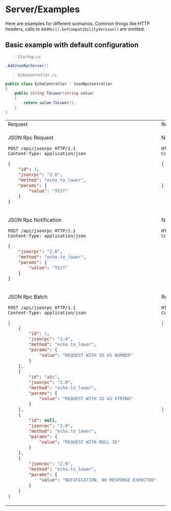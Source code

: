 # Server/Examples

Here are examples for different scenarios. Common things like HTTP headers, calls to `AddMvc().SetCompatibilityVersion()` are omitted.

## Basic example with default configuration

> `Startup.cs`
```cs
.AddJsonRpcServer()
```

> `EchoController.cs`
```cs
public class EchoController : JsonRpcController
{
    public string ToLower(string value)
    {
        return value.ToLower();
    }
}
```

<table>
<tr>
    <td>
        Request
    </td>
    <td>
        Response
    </td>
</tr>

<tr>

<td valign="top">

JSON Rpc Request
```http
POST /api/jsonrpc HTTP/1.1
Content-Type: application/json
```
```json
{
    "id": 1,
    "jsonrpc": "2.0",
    "method": "echo.to_lower",
    "params": {
        "value": "TEST"
    }
}
```

</td>
<td valign="top">

Normal response
```HTTP
HTTP/1.1 200 OK
Content-Type: application/json; charset=utf-8
```
```json
{
    "id": 1,
    "jsonrpc": "2.0",
    "result": "test"
}
```

</td>
</tr>

<tr>

<td valign="top">

JSON Rpc Notification
```http
POST /api/jsonrpc HTTP/1.1
Content-Type: application/json
```
```json
{
    "jsonrpc": "2.0",
    "method": "echo.to_lower",
    "params": {
        "value": "TEST"
    }
}
```

</td>
<td valign="top">

No response content by specification
```HTTP
HTTP/1.1 200 OK
Content-Length: 0
```

</td>
</tr>

<tr>

<td valign="top">

JSON Rpc Batch
```http
POST /api/jsonrpc HTTP/1.1
Content-Type: application/json
```
```json
[
    {
        "id": 1,
        "jsonrpc": "2.0",
        "method": "echo.to_lower",
        "params": {
            "value": "REQUEST WITH ID AS NUMBER"
        }
    },
    {
        "id": "abc",
        "jsonrpc": "2.0",
        "method": "echo.to_lower",
        "params": {
            "value": "REQUEST WITH ID AS STRING"
        }
    },
    {
        "id": null,
        "jsonrpc": "2.0",
        "method": "echo.to_lower",
        "params": {
            "value": "REQUEST WITH NULL ID"
        }
    },
    {
        "jsonrpc": "2.0",
        "method": "echo.to_lower",
        "params": {
            "value": "NOTIFICATION, NO RESPONSE EXPECTED"
        }
    }
]
```

</td>
<td valign="top">

Responses for all items, except for notifications
```HTTP
HTTP/1.1 200 OK
Content-Type: application/json
```
```json
[
    {
        "id": 1,
        "jsonrpc": "2.0",
        "result": "request with id as number"
    },
    {
        "id": "abc",
        "jsonrpc": "2.0",
        "result": "request with id as string"
    },
    {
        "id": null,
        "jsonrpc": "2.0",
        "result": "request with null id"
    }
]
```

</td>
</tr>


</table>